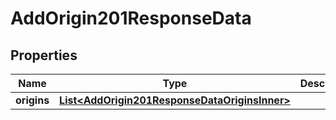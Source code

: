 

# AddOrigin201ResponseData


## Properties

| Name | Type | Description | Notes |
|------------ | ------------- | ------------- | -------------|
|**origins** | [**List&lt;AddOrigin201ResponseDataOriginsInner&gt;**](AddOrigin201ResponseDataOriginsInner.md) |  |  [optional] |



